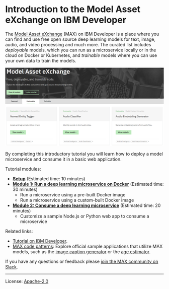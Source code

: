 # Introduction to the Model Asset eXchange on IBM Developer

The [Model Asset eXchange](https://developer.ibm.com/exchanges/models/) (MAX) on IBM Developer is a place where you can find and use free open source deep learning models for text, image, audio, and video processing and much more. The curated list includes _deployable_ models, which you can run as a microservice locally or in the cloud on Docker or Kubernetes, and _trainable_ models where you can use your own data to train the models.

![Model Asset Exchange landing page](images/exchange-landing-page.png)

By completing this introductory tutorial you will learn how to deploy a model microservice and consume it in a basic web application.

Tutorial modules:
 - [**Setup**](setup/) (Estimated time: 10 minutes)
 - [**Module 1: Run a deep learning microservice on Docker**](modules/module1) (Estimated time: 30 minutes) 
   - Run a microservice using a pre-built Docker image
   - Run a microservice using a custom-built Docker image
 - [**Module 2: Consume a deep learning microservice**](modules/module2/) (Estimated time: 20 minutes) 
   - Customize a sample Node.js or Python web app to consume a microservice


Related links:
 -  [Tutorial on IBM Developer](https://developer.ibm.com/tutorials/getting-started-with-the-ibm-code-model-asset-exchange/).
 -  [MAX code patterns](http://ibm.biz/max-developers): Explore official sample applications that utilize MAX models, such as the [image caption generator](https://developer.ibm.com/patterns/create-a-web-app-to-interact-with-machine-learning-generated-image-captions/) or the [age estimator](https://developer.ibm.com/patterns/estimate-ages-for-detected-human-faces/).

 If you have any questions or feedback please [join the MAX community on Slack](https://join.slack.com/t/model-asset-exchange/shared_invite/enQtNDQ4OTQxODUyMTYwLWU2NTc4YTYxNjBhMWRlYWZkNTM5MjlkMDI4ZDI3YzQwMTYyZjk5YjU5NWU3MmNmN2FiNjg1MWFkYzQyODk3OTM).
 
 ---
 License: [Apache-2.0](LICENSE)
